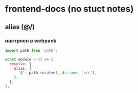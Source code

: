 # frontend-docs (no stuct notes)

## alias (@/)

### настроен в webpack

```js
import path from 'path';

const module = () => {
  resolve: {
    alias: {
      '@': path.resolve(__dirname, 'src'),
    },
  },
};
```
